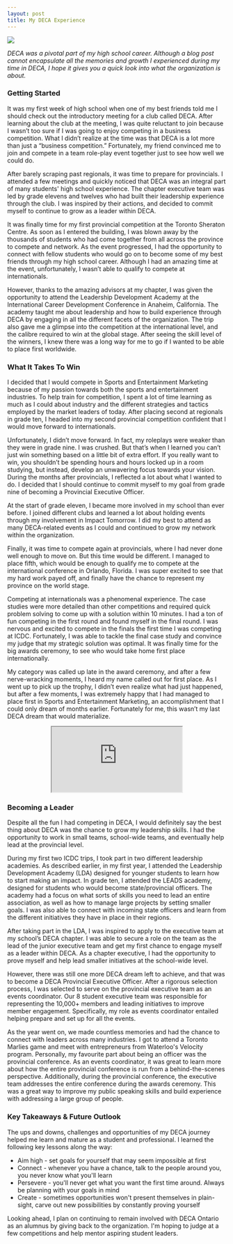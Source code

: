 ```yaml
---
layout: post
title: My DECA Experience
---
```


![](http://rushi.me/images/banner-in.jpg)

*DECA was a pivotal part of my high school career. Although a blog post cannot encapsulate all the memories and growth I experienced during my time in DECA, I hope it gives you a quick look into what the organization is about.*

### Getting Started
It was my first week of high school when one of my best friends told me I should check out the introductory meeting for a club called DECA. After learning about the club at the meeting, I was quite reluctant to join because I wasn’t too sure if I was going to enjoy competing in a business competition. What I didn’t realize at the time was that DECA is a lot more than just a “business competition.” Fortunately, my friend convinced me to join and compete in a team role-play event together just to see how well we could do.

After barely scraping past regionals, it was time to prepare for provincials. I attended a few meetings and quickly noticed that DECA was an integral part of many students' high school experience. The chapter executive team was led by grade elevens and twelves who had built their leadership experience through the club. I was inspired by their actions, and decided to commit myself to continue to grow as a leader within DECA. 

<!--excerpt-->

It was finally time for my first provincial competition at the Toronto Sheraton Centre. As soon as I entered the building, I was blown away by the thousands of students who had come together from all across the province to compete and network. As the event progressed, I had the opportunity to connect with fellow students who would go on to become some of my best friends through my high school career. Although I had an amazing time at the event, unfortunately, I wasn’t able to qualify to compete at internationals. 

However, thanks to the amazing advisors at my chapter, I was given the opportunity to attend the Leadership Development Academy at the International Career Development Conference in Anaheim, California. The academy taught me about leadership and how to build experience through DECA by engaging in all the different facets of the organization. The trip also gave me a glimpse into the competition at the international level, and the calibre required to win at the global stage. After seeing the skill level of the winners, I knew there was a long way for me to go if I wanted to be able to place first worldwide.

### What It Takes To Win
I decided that I would compete in Sports and Entertainment Marketing because of my passion towards both the sports and entertainment industries. To help train for competition, I spent a lot of time learning as much as I could about industry and the different strategies and tactics employed by the market leaders of today. After placing second at regionals in grade ten, I headed into my second provincial competition confident that I would move forward to internationals. 

Unfortunately, I didn’t move forward. In fact, my roleplays were weaker than they were in grade nine. I was crushed. But that’s when I learned you can’t just win something based on a little bit of extra effort. If you really want to win, you shouldn’t be spending hours and hours locked up in a room studying, but instead, develop an unwavering focus towards your vision. During the months after provincials, I reflected a lot about what I wanted to do. I decided that I should continue to commit myself to my goal from grade nine of becoming a Provincial Executive Officer. 

At the start of grade eleven, I became more involved in my school than ever before. I joined different clubs and learned a lot about holding events through my involvement in Impact Tomorrow.  I did my best to attend as many DECA-related events as I could and continued to grow my network within the organization.

Finally, it was time to compete again at provincials, where I had never done well enough to move on. But this time would be different. I managed to place fifth, which would be enough to qualify me to compete at the international conference in Orlando, Florida. I was super excited to see that my hard work payed off, and finally have the chance to represent my province on the world stage.

Competing at internationals was a phenomenal experience. The case studies were more detailed than other competitions and required quick problem solving to come up with a solution within 10 minutes. I had a ton of fun competing in the first round and found myself in the final round. I was nervous and excited to compete in the finals the first time I was competing at ICDC. Fortunately, I was able to tackle the final case study and convince my judge that my strategic solution was optimal. It was finally time for the big awards ceremony, to see who would take home first place internationally. 

My category was called up late in the award ceremony, and after a few nerve-wracking moments, I heard my name called out for first place. As I went up to pick up the trophy, I didn’t even realize what had just happened, but after a few moments, I was extremely happy that I had managed to place first in Sports and Entertainment Marketing, an accomplishment that I could only dream of months earlier. Fortunately for me, this wasn’t my last DECA dream that would materialize. 
<center>
<iframe src="http://www.youtube.com/embed/loXPOB3yddQ?color=white&theme=light"></iframe>
</center>

### Becoming a Leader 
Despite all the fun I had competing in DECA, I would definitely say the best thing about DECA was the chance to grow my leadership skills. I had the opportunity to work in small teams, school-wide teams, and eventually help lead at the provincial level. 

During my first two ICDC trips, I took part in two different leadership academies. As described earlier, in my first year, I attended the Leadership Development Academy (LDA) designed for younger students to learn how to start making an impact. In grade ten, I attended the LEADS academy, designed for students who would become state/provincial officers. The academy had a focus on what sorts of skills you need to lead an entire association, as well as how to manage large projects by setting smaller goals. I was also able to connect with incoming state officers and learn from the different initiatives they have in place in their regions.

After taking part in the LDA, I was inspired to apply to the executive team at my school’s DECA chapter. I was able to secure a role on the team as the lead of the junior executive team and get my first chance to engage myself as a leader within DECA. As a chapter executive, I had the opportunity to prove myself and help lead smaller initiatives at the school-wide level. 

However, there was still one more DECA dream left to achieve, and that was to become a DECA Provincial Executive Officer. After a rigorous selection process, I was selected to serve on the provincial executive team as an events coordinator. Our 8 student executive team was responsible for representing the 10,000+ members and leading initiatives to improve member engagement. Specifically, my role as events coordinator entailed helping prepare and set up for all the events.

As the year went on, we made countless memories and had the chance to connect with leaders across many industries. I got to attend a Toronto Marlies game and meet with entrepreneurs from Waterloo's Velocity program. Personally, my favourite part about being an officer was the provincial conference. As an events coordinator, it was great to learn more about how the entire provincial conference is run from a behind-the-scenes perspective. Additionally, during the provincial conference, the executive team addresses the entire conference during the awards ceremony. This was a great way to improve my public speaking skills and build experience with addressing a large group of people. 


### Key Takeaways & Future Outlook
The ups and downs, challenges and opportunities of my DECA journey helped me learn and mature as a student and professional. I learned the following key lessons along the way:
- Aim high - set goals for yourself that may seem impossible at first
- Connect - whenever you have a chance, talk to the people around you, you never know what you'll learn
- Persevere - you'll never get what you want the first time around. Always be planning with your goals in mind
- Create - sometimes opportunities won't present themselves in plain-sight, carve out new possibilities by constantly proving yourself



Looking ahead, I plan on continuing to remain involved with DECA Ontario as an alumnus by giving back to the organization. I'm hoping to judge at a few competitions and help mentor aspiring student leaders.
